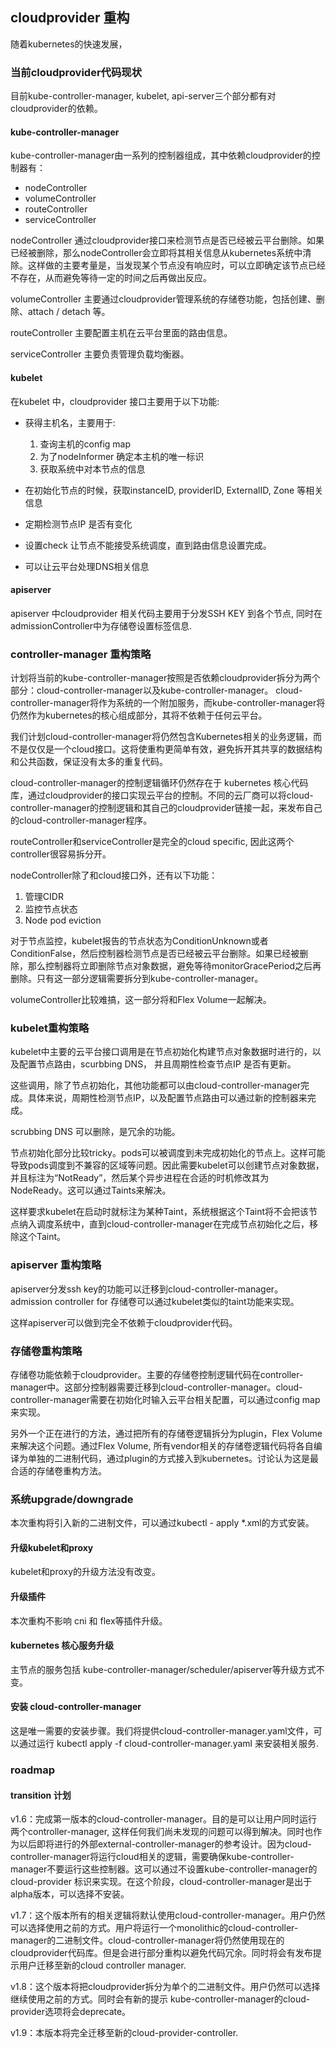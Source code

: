## cloudprovider 重构

随着kubernetes的快速发展，

### 当前cloudprovider代码现状
目前kube-controller-manager, kubelet, api-server三个部分都有对cloudprovider的依赖。

#### kube-controller-manager
kube-controller-manager由一系列的控制器组成，其中依赖cloudprovider的控制器有：

 - nodeController
 - volumeController
 - routeController
 - serviceController

nodeController 通过cloudprovider接口来检测节点是否已经被云平台删除。如果已经被删除，那么nodeController会立即将其相关信息从kubernetes系统中清除。这样做的主要考量是，当发现某个节点没有响应时，可以立即确定该节点已经不存在，从而避免等待一定的时间之后再做出反应。

volumeController 主要通过cloudprovider管理系统的存储卷功能，包括创建、删除、attach / detach 等。

routeController 主要配置主机在云平台里面的路由信息。

serviceController 主要负责管理负载均衡器。

#### kubelet
在kubelet 中，cloudprovider 接口主要用于以下功能:

 - 获得主机名，主要用于:
    1. 查询主机的config map
    2. 为了nodeInformer 确定本主机的唯一标识
    3. 获取系统中对本节点的信息

 - 在初始化节点的时候，获取instanceID, providerID, ExternalID, Zone 等相关信息
 - 定期检测节点IP 是否有变化
 - 设置check 让节点不能接受系统调度，直到路由信息设置完成。
 - 可以让云平台处理DNS相关信息

#### apiserver
apiserver 中cloudprovider 相关代码主要用于分发SSH KEY 到各个节点, 同时在admissionController中为存储卷设置标签信息.

### controller-manager 重构策略
计划将当前的kube-controller-manager按照是否依赖cloudprovider拆分为两个部分：cloud-controller-manager以及kube-controller-manager。
cloud-controller-manager将作为系统的一个附加服务，而kube-controller-manager将仍然作为kubernetes的核心组成部分，其将不依赖于任何云平台。

我们计划cloud-controller-manager将仍然包含Kubernetes相关的业务逻辑，而不是仅仅是一个cloud接口。这将使重构更简单有效，避免拆开其共享的数据结构和公共函数，保证没有太多的重复代码。

cloud-controller-manager的控制逻辑循环仍然存在于 kubernetes 核心代码库，通过cloudprovider的接口实现云平台的控制。不同的云厂商可以将cloud-controller-manager的控制逻辑和其自己的cloudprovider链接一起，来发布自己的cloud-controller-manager程序。

routeController和serviceController是完全的cloud specific, 因此这两个controller很容易拆分开。

nodeController除了和cloud接口外，还有以下功能：
1. 管理CIDR
2. 监控节点状态
3. Node pod eviction

对于节点监控，kubelet报告的节点状态为ConditionUnknown或者ConditionFalse，然后控制器检测节点是否已经被云平台删除。如果已经被删除，那么控制器将立即删除节点对象数据，避免等待monitorGracePeriod之后再删除。只有这一部分逻辑需要拆分到kube-controller-manager。

volumeController比较难搞，这一部分将和Flex Volume一起解决。

### kubelet重构策略
kubelet中主要的云平台接口调用是在节点初始化构建节点对象数据时进行的，以及配置节点路由，scurbbing DNS， 并且周期性检查节点IP 是否有更新。

这些调用，除了节点初始化，其他功能都可以由cloud-controller-manager完成。具体来说，周期性检测节点IP，以及配置节点路由可以通过新的控制器来完成。

scrubbing DNS 可以删除，是冗余的功能。

节点初始化部分比较tricky。pods可以被调度到未完成初始化的节点上。这样可能导致pods调度到不兼容的区域等问题。因此需要kubelet可以创建节点对象数据，并且标注为“NotReady”，然后某个异步进程在合适的时机修改其为NodeReady。这可以通过Taints来解决。

这样要求kubelet在启动时就标注为某种Taint，系统根据这个Taint将不会把该节点纳入调度系统中，直到cloud-controller-manager在完成节点初始化之后，移除这个Taint。

### apiserver 重构策略

apiserver分发ssh key的功能可以迁移到cloud-controller-manager。
admission controller for 存储卷可以通过kubelet类似的taint功能来实现。

这样apiserver可以做到完全不依赖于cloudprovider代码。

### 存储卷重构策略
存储卷功能依赖于cloudprovider。主要的存储卷控制逻辑代码在controller-manager中。这部分控制器需要迁移到cloud-controller-manager。cloud-controller-manager需要在初始化时输入云平台相关配置，可以通过config map来实现。

另外一个正在进行的方法，通过把所有的存储卷逻辑拆分为plugin，Flex Volume来解决这个问题。通过Flex Volume, 所有vendor相关的存储卷逻辑代码将各自编译为单独的二进制代码，通过plugin的方式接入到kubernetes。讨论认为这是最合适的存储卷重构方法。

### 系统upgrade/downgrade

本次重构将引入新的二进制文件，可以通过kubectl - apply *.xml的方式安装。

#### 升级kubelet和proxy
kubelet和proxy的升级方法没有改变。

#### 升级插件
本次重构不影响 cni 和 flex等插件升级。

#### kubernetes 核心服务升级
主节点的服务包括 kube-controller-manager/scheduler/apiserver等升级方式不变。

#### 安装 cloud-controller-manager
这是唯一需要的安装步骤。我们将提供cloud-controller-manager.yaml文件，可以通过运行 kubectl apply -f cloud-controller-manager.yaml 来安装相关服务. 

### roadmap
#### transition 计划
v1.6：完成第一版本的cloud-controller-manager。目的是可以让用户同时运行两个controller-manager, 这样任何我们尚未发现的问题可以得到解决。同时也作为以后即将进行的外部external-controller-manager的参考设计。因为cloud-controller-manager将运行cloud相关的逻辑，需要确保kube-controller-manager不要运行这些控制器。这可以通过不设置kube-controller-manager的 cloud-provider 标识来实现。在这个阶段，cloud-controller-manager是出于alpha版本，可以选择不安装。

v1.7：这个版本所有的相关逻辑将默认使用cloud-controller-manager。用户仍然可以选择使用之前的方式。用户将运行一个monolithic的cloud-controller-manager的二进制文件。cloud-controller-manager将仍然使用现在的cloudprovider代码库。但是会进行部分重构以避免代码冗余。同时将会有发布提示用户迁移至新的cloud controller manager.

v1.8：这个版本将把cloudprovider拆分为单个的二进制文件。用户仍然可以选择继续使用之前的方式。同时会有新的提示 kube-controller-manager的cloud-provider选项将会deprecate。

v1.9：本版本将完全迁移至新的cloud-provider-controller.




